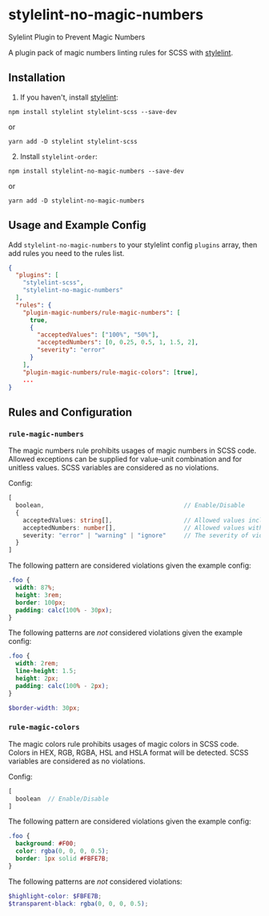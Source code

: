 # stylelint-no-magic-numbers
Sylelint Plugin to Prevent Magic Numbers

A plugin pack of magic numbers linting rules for SCSS with [stylelint].

## Installation

1. If you haven't, install [stylelint]:

```
npm install stylelint stylelint-scss --save-dev
```
or
```
yarn add -D stylelint stylelint-scss
```

2.  Install `stylelint-order`:

```
npm install stylelint-no-magic-numbers --save-dev
```
or
```
yarn add -D stylelint-no-magic-numbers
```

## Usage and Example Config

Add `stylelint-no-magic-numbers` to your stylelint config `plugins` array, then add rules you need to the rules list.

```json
{
  "plugins": [
    "stylelint-scss",
    "stylelint-no-magic-numbers"
  ],
  "rules": {
    "plugin-magic-numbers/rule-magic-numbers": [
      true,
      {
        "acceptedValues": ["100%", "50%"],
        "acceptedNumbers": [0, 0.25, 0.5, 1, 1.5, 2],
        "severity": "error"
      }
    ],
    "plugin-magic-numbers/rule-magic-colors": [true],
    ...
}
```

## Rules and Configuration

### `rule-magic-numbers`
The magic numbers rule prohibits usages of magic numbers in SCSS code. Allowed exceptions can be supplied for value-unit combination and for unitless values. SCSS variables are considered as no violations.

Config:
```ts
[
  boolean,                                       // Enable/Disable
  {
    acceptedValues: string[],                    // Allowed values including their units
    acceptedNumbers: number[],                   // Allowed values with any unit
    severity: "error" | "warning" | "ignore"     // The severity of violations
  }
]
```

The following pattern are considered violations given the example config:

```scss
.foo {
  width: 87%;
  height: 3rem;
  border: 100px;
  padding: calc(100% - 30px);
}
```

The following patterns are _not_ considered violations given the example config:

```scss
.foo {
  width: 2rem;
  line-height: 1.5;
  height: 2px;
  padding: calc(100% - 2px);
}

$border-width: 30px;
```


### `rule-magic-colors`
The magic colors rule prohibits usages of magic colors in SCSS code. Colors in HEX, RGB, RGBA, HSL and HSLA format will be detected. SCSS variables are considered as no violations.

Config:
```ts
[
  boolean  // Enable/Disable
]
```

The following pattern are considered violations given the example config:

```scss
.foo {
  background: #F00;
  color: rgba(0, 0, 0, 0.5);
  border: 1px solid #FBFE7B;
}
```

The following patterns are _not_ considered violations:

```scss
$highlight-color: $FBFE7B;
$transparent-black: rgba(0, 0, 0, 0.5);
```

[stylelint]: https://stylelint.io/
